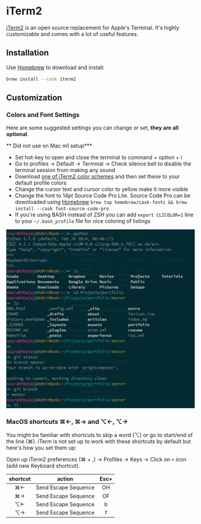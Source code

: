 # iTerm2

[iTerm2](http://www.iterm2.com/) is an open source replacement for Apple's Terminal. It's highly customizable and comes with a lot of useful features.

## Installation

Use [Homebrew](https://sourabhbajaj.com/mac-setup/Homebrew/) to download and install:

```sh
brew install --cask iterm2
```

## Customization

### Colors and Font Settings

Here are some suggested settings you can change or set, **they are all optional**.

** Did not use on Mac m1 setup***
- Set hot-key to open and close the terminal to command + option + i
- Go to profiles -> Default -> Terminal -> Check silence bell to disable the terminal session from making any sound
- Download [one of iTerm2 color schemes](https://github.com/mbadolato/iTerm2-Color-Schemes/tree/master/schemes) and then set these to your default profile colors
- Change the cursor text and cursor color to yellow make it more visible
- Change the font to 14pt Source Code Pro Lite. Source Code Pro can be downloaded using [Homebrew](https://sourabhbajaj.com/mac-setup/Homebrew/) `brew tap homebrew/cask-fonts && brew install --cask font-source-code-pro`
- If you're using BASH instead of ZSH you can add `export CLICOLOR=1` line to your `~/.bash_profile` file for nice coloring of listings

[![Screen](https://raw.githubusercontent.com/sb2nov/mac-setup/main/assets/Iterm.png)](https://raw.githubusercontent.com/sb2nov/mac-setup/main/assets/Iterm.png)

### MacOS shortcuts ⌘←, ⌘→ and ⌥←, ⌥→

You might be familiar with shortcuts to skip a word (⌥) or go to start/end of the line (⌘). iTerm is not set up to work with these shortcuts by default but here's how you set them up:

Open up iTerm2 preferences (⌘ + ,) -> Profiles -> Keys -> Click on `+` icon (add new Keyboard shortcut).

| shortcut |         action       | Esc+ |
|:--------:|:--------------------:|:----:|
|    ⌘←    | Send Escape Sequence |  OH  |
|    ⌘→    | Send Escape Sequence |  OF  |
|    ⌥←    | Send Escape Sequence |   b  |
|    ⌥→    | Send Escape Sequence |   f  |

